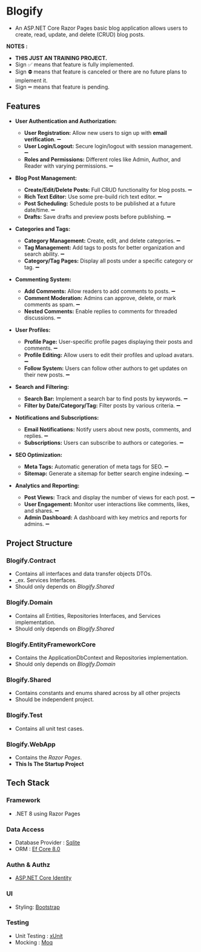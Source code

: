 # Blogify
* An ASP.NET Core Razor Pages basic blog application allows users to create, read, update, and delete (CRUD) blog posts.

**NOTES :** 
  * **THIS JUST AN TRAINING PROJECT.**
  * Sign ✅ means that feature is fully implemented.
  * Sign ⛔ means that feature is canceled or there are no future plans to implement it.
  * Sign ➖ means that feature is pending.


## Features
* **User Authentication and Authorization:**
  * **User Registration:** Allow new users to sign up with **email verification**. ➖
  * **User Login/Logout:** Secure login/logout with session management. ➖
  * **Roles and Permissions:** Different roles like Admin, Author, and Reader with varying permissions. ➖


* **Blog Post Management:**
  * **Create/Edit/Delete Posts:** Full CRUD functionality for blog posts. ➖
  * **Rich Text Editor:** Use some pre-build rich text editor. ➖
  * **Post Scheduling:** Schedule posts to be published at a future date/time. ➖
  * **Drafts:** Save drafts and preview posts before publishing. ➖


* **Categories and Tags:**
  * **Category Management:** Create, edit, and delete categories. ➖
  * **Tag Management:** Add tags to posts for better organization and search ability. ➖
  * **Category/Tag Pages:** Display all posts under a specific category or tag. ➖


* **Commenting System:**
  * **Add Comments:** Allow readers to add comments to posts. ➖
  * **Comment Moderation:** Admins can approve, delete, or mark comments as spam. ➖
  * **Nested Comments:** Enable replies to comments for threaded discussions. ➖


* **User Profiles:**
  * **Profile Page:** User-specific profile pages displaying their posts and comments. ➖
  * **Profile Editing:** Allow users to edit their profiles and upload avatars. ➖
  * **Follow System:** Users can follow other authors to get updates on their new posts. ➖


* **Search and Filtering:**
  * **Search Bar:** Implement a search bar to find posts by keywords. ➖
  * **Filter by Date/Category/Tag:** Filter posts by various criteria. ➖


* **Notifications and Subscriptions:**
  * **Email Notifications:** Notify users about new posts, comments, and replies. ➖
  * **Subscriptions:** Users can subscribe to authors or categories. ➖


* **SEO Optimization:**
  * **Meta Tags:** Automatic generation of meta tags for SEO. ➖
  * **Sitemap:** Generate a sitemap for better search engine indexing. ➖


* **Analytics and Reporting:**
  * **Post Views:** Track and display the number of views for each post. ➖
  * **User Engagement:** Monitor user interactions like comments, likes, and shares. ➖
  * **Admin Dashboard:** A dashboard with key metrics and reports for admins. ➖


## Project Structure
### Blogify.Contract
* Contains all interfaces and data transfer objects DTOs.
* _ex. Services Interfaces.
* Should only depends on *Blogify.Shared*

### Blogify.Domain
* Contains all Entities, Repositories Interfaces, and Services implementation.
* Should only depends on *Blogify.Shared*

### Blogify.EntityFrameworkCore
* Contains the ApplicationDbContext and Repositories implementation.
* Should only depends on *Blogify.Domain* 

### Blogify.Shared
* Contains constants and enums shared across by all other projects
* Should be independent project.

### Blogify.Test
* Contains all unit test cases.

### Blogify.WebApp
* Contains the _Razor Pages_.
* **This Is The Startup Project**


## Tech Stack
### Framework
* .NET 8  using Razor Pages
### Data Access
* Database Provider : [Sqlite](https://www.sqlite.org/)
* ORM : [Ef Core 8.0](https://learn.microsoft.com/en-us/ef/core/)
### Authn & Authz
* [ASP.NET Core Identity](https://learn.microsoft.com/en-us/aspnet/core/security/authentication/identity)
### UI
* Styling: [Bootstrap](https://getbootstrap.com/)
### Testing
* Unit Testing : [xUnit](https://xunit.net/)
* Mocking : [Moq](https://github.com/devlooped/moq) 